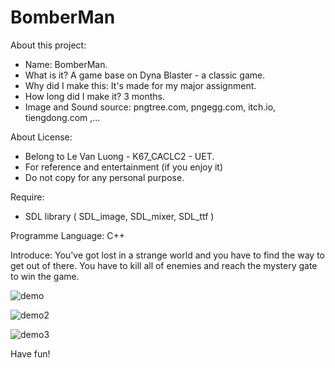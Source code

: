 # BomberMan

About this project:
- Name: BomberMan.
- What is it? A game base on Dyna Blaster - a classic game.
- Why did I make this: It's made for my major assignment.
- How long did I make it? 3 months.
- Image and Sound source: pngtree.com, pngegg.com, itch.io, tiengdong.com ,...

About License:
- Belong to Le Van Luong - K67_CACLC2 - UET.
- For reference and entertainment (if you enjoy it)
- Do not copy for any personal purpose. 

Require:
- SDL library ( SDL_image, SDL_mixer, SDL_ttf )

Programme Language: C++

Introduce: 
You've got lost in a strange world and you have to find the way to get out of there. You have to kill all of enemies and reach the mystery gate to win the game.

![demo](https://user-images.githubusercontent.com/124850605/233129677-d3e6ec1c-48be-41aa-9434-822e9e979d68.png)


![demo2](https://user-images.githubusercontent.com/124850605/233130963-563862a5-d250-4434-968a-2910edd3e8f1.png)


![demo3](https://user-images.githubusercontent.com/124850605/233245981-ffa7f324-7cdf-41a6-a914-6fdf3709ae44.png)


Have fun!

